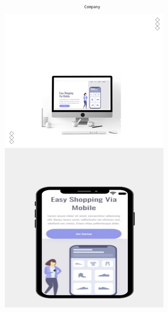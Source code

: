 

                                       Company 
<img  width="500px"  src="https://github.com/AugustoSAP/primeiro-repositorio/blob/main/assets/computador.png" ><img width="500px"  height="500px" src="https://github.com/AugustoSAP/primeiro-repositorio/blob/main/assets/celular.png">


